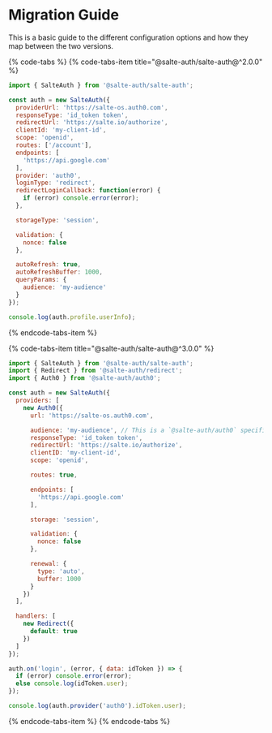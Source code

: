 # Migration Guide

This is a basic guide to the different configuration options and how they map between the two versions.

{% code-tabs %}
{% code-tabs-item title="@salte-auth/salte-auth@^2.0.0" %}
```js
import { SalteAuth } from '@salte-auth/salte-auth';

const auth = new SalteAuth({
  providerUrl: 'https://salte-os.auth0.com',
  responseType: 'id_token token',
  redirectUrl: 'https://salte.io/authorize',
  clientId: 'my-client-id',
  scope: 'openid',
  routes: ['/account'],
  endpoints: [
    'https://api.google.com'
  ],
  provider: 'auth0',
  loginType: 'redirect',
  redirectLoginCallback: function(error) {
    if (error) console.error(error);
  },

  storageType: 'session',

  validation: {
    nonce: false
  },

  autoRefresh: true,
  autoRefreshBuffer: 1000,
  queryParams: {
    audience: 'my-audience'
  }
});

console.log(auth.profile.userInfo);
```
{% endcode-tabs-item %}

{% code-tabs-item title="@salte-auth/salte-auth@^3.0.0" %}
```js
import { SalteAuth } from '@salte-auth/salte-auth';
import { Redirect } from '@salte-auth/redirect';
import { Auth0 } from '@salte-auth/auth0';

const auth = new SalteAuth({
  providers: [
    new Auth0({
      url: 'https://salte-os.auth0.com',

      audience: 'my-audience', // This is a `@salte-auth/auth0` specific parameter.
      responseType: 'id_token token',
      redirectUrl: 'https://salte.io/authorize',
      clientID: 'my-client-id',
      scope: 'openid',

      routes: true,

      endpoints: [
        'https://api.google.com'
      ],

      storage: 'session',

      validation: {
        nonce: false
      },

      renewal: {
        type: 'auto',
        buffer: 1000
      }
    })
  ],

  handlers: [
    new Redirect({
      default: true
    })
  ]
});

auth.on('login', (error, { data: idToken }) => {
  if (error) console.error(error);
  else console.log(idToken.user);
});

console.log(auth.provider('auth0').idToken.user);
```
{% endcode-tabs-item %}
{% endcode-tabs %}

